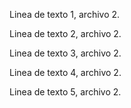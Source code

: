 Linea de texto 1, archivo 2.

Linea de texto 2, archivo 2.

Linea de texto 3, archivo 2.

Linea de texto 4, archivo 2.

Linea de texto 5, archivo 2.
